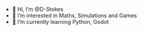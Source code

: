 - 👋 Hi, I’m @D-Stokes
- 👀 I’m interested in Maths, Simulations and Games
- 🌱 I’m currently learning Python, Godot


<!---
D-Stokes/D-Stokes is a ✨ special ✨ repository because its `README.md` (this file) appears on your GitHub profile.
You can click the Preview link to take a look at your changes.
--->
